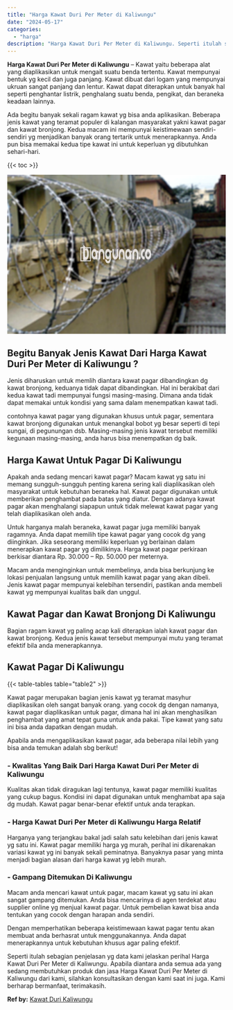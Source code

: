 ```yaml
---
title: "Harga Kawat Duri Per Meter di Kaliwungu"
date: "2024-05-17"
categories: 
  - "harga"
description: "Harga Kawat Duri Per Meter di Kaliwungu. Seperti itulah sebagian penjelasan yg data kami jelaskan perihal Harga Kawat Duri Per Meter di Kaliwungu. Apabila di..."
---
```


**Harga Kawat Duri Per Meter di Kaliwungu** – Kawat yaitu beberapa alat yang diaplikasikan untuk mengait suatu benda tertentu. Kawat mempunyai bentuk yg kecil dan juga panjang. Kawat dibuat dari logam yang mempunyai ukruan sangat panjang dan lentur. Kawat dapat diterapkan untuk banyak hal seperti penghantar listrik, penghalang suatu benda, pengikat, dan beraneka keadaan lainnya.

Ada begitu banyak sekali ragam kawat yg bisa anda aplikasikan. Beberapa jenis kawat yang teramat populer di kalangan masyarakat yakni kawat pagar dan kawat bronjong. Kedua macam ini mempunyai keistimewaan sendiri-sendiri yg menjadikan banyak orang tertarik untuk menerapkannya. Anda pun bisa memakai kedua tipe kawat ini untuk keperluan yg dibutuhkan sehari-hari.

{{< toc >}}

![Harga Kawat Duri Per Meter di Kaliwungu](/images/jual-kawat-murah49.png)

## Begitu Banyak Jenis Kawat Dari Harga Kawat Duri Per Meter di Kaliwungu ?

Jenis diharuskan untuk memlih diantara kawat pagar dibandingkan dg kawat bronjong, keduanya tidak dapat dibandingkan. Hal ini berakibat dari kedua kawat tadi mempunyai fungsi masing-masing. Dimana anda tidak dapat memakai untuk kondisi yang sama dalam menempatkan kawat tadi.

contohnya kawat pagar yang digunakan khusus untuk pagar, sementara kawat bronjong digunakan untuk menangkal bobot yg besar seperti di tepi sungai, di pegunungan dsb. Masing-masing jenis kawat tersebut memiliki kegunaan masing-masing, anda harus bisa menempatkan dg baik.

## Harga Kawat Untuk Pagar Di Kaliwungu

Apakah anda sedang mencari kawat pagar? Macam kawat yg satu ini memang sungguh-sungguh penting karena sering kali diaplikasikan oleh masyarakat untuk kebutuhan beraneka hal. Kawat pagar digunakan untuk memberikan penghambat pada batas yang diatur. Dengan adanya kawat pagar akan menghalangi siapapun untuk tidak melewat kawat pagar yang telah diaplikasikan oleh anda.

Untuk harganya malah beraneka, kawat pagar juga memiliki banyak ragamnya. Anda dapat memilih tipe kawat pagar yang cocok dg yang diinginkan. Jika seseorang memiliki keperluan yg berlainan dalam menerapkan kawat pagar yg dimilikinya. Harga kawat pagar perkiraan berkisar diantara Rp. 30.000 – Rp. 50.000 per meternya.

Macam anda menginginkan untuk membelinya, anda bisa berkunjung ke lokasi penjualan langsung untuk memilih kawat pagar yang akan dibeli. Jenis kawat pagar mempunyai kelebihan tersendiri, pastikan anda membeli kawat yg mempunyai kualitas baik dan unggul.

## Kawat Pagar dan Kawat Bronjong Di Kaliwungu

Bagian ragam kawat yg paling acap kali diterapkan ialah kawat pagar dan kawat bronjong. Kedua jenis kawat tersebut mempunyai mutu yang teramat efektif bila anda menerapkannya.

## Kawat Pagar Di Kaliwungu

{{< table-tables table="table2" >}}

Kawat pagar merupakan bagian jenis kawat yg teramat masyhur diaplikasikan oleh sangat banyak orang. yang cocok dg dengan namanya, kawat pagar diaplikasikan untuk pagar, dimana hal ini akan menghasilkan penghambat yang amat tepat guna untuk anda pakai. Tipe kawat yang satu ini bisa anda dapatkan dengan mudah.

Apabila anda mengaplikasikan kawat pagar, ada beberapa nilai lebih yang bisa anda temukan adalah sbg berikut!

### \- Kwalitas Yang Baik Dari Harga Kawat Duri Per Meter di Kaliwungu

Kualitas akan tidak diragukan lagi tentunya, kawat pagar memiliki kualitas yang cukup bagus. Kondisi ini dapat digunakan untuk menghambat apa saja dg mudah. Kawat pagar benar-benar efektif untuk anda terapkan.

### \- Harga Kawat Duri Per Meter di Kaliwungu Harga Relatif

Harganya yang terjangkau bakal jadi salah satu kelebihan dari jenis kawat yg satu ini. Kawat pagar memiliki harga yg murah, perihal ini dikarenakan variasi kawat yg ini banyak sekali peminatnya. Banyaknya pasar yang minta menjadi bagian alasan dari harga kawat yg lebih murah.

### \- Gampang Ditemukan Di Kaliwungu

Macam anda mencari kawat untuk pagar, macam kawat yg satu ini akan sangat gampang ditemukan. Anda bisa mencarinya di agen terdekat atau supplier online yg menjual kawat pagar. Untuk pembelian kawat bisa anda tentukan yang cocok dengan harapan anda sendiri.

Dengan memperhatikan beberapa keistimewaan kawat pagar tentu akan membuat anda berhasrat untuk menggunakannya. Anda dapat menerapkannya untuk kebutuhan khusus agar paling efektif.

Seperti itulah sebagian penjelasan yg data kami jelaskan perihal Harga Kawat Duri Per Meter di Kaliwungu. Apabila diantara anda semua ada yang sedang membutuhkan produk dan jasa Harga Kawat Duri Per Meter di Kaliwungu dari kami, silahkan konsultasikan dengan kami saat ini juga. Kami berharap bermanfaat, terimakasih.

**Ref by:** [Kawat Duri Kaliwungu](https://id.wikipedia.org/wiki/Kawat)
